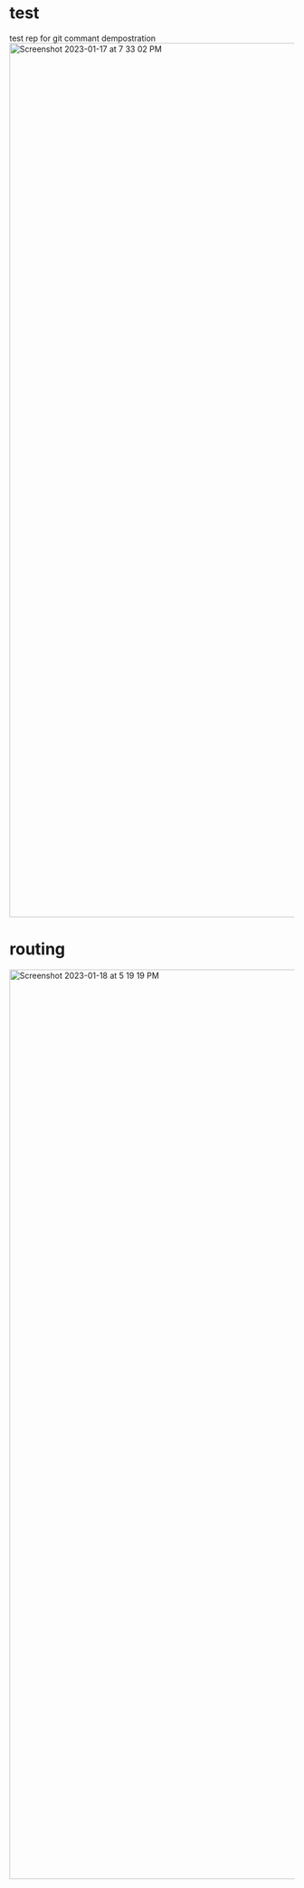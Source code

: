 # test
test rep for git commant dempostration
<img width="1542" alt="Screenshot 2023-01-17 at 7 33 02 PM" src="https://user-images.githubusercontent.com/101131324/212919246-e6ba6041-a4c6-4c58-94e8-8ef3c9c18da5.png">
# routing
<img width="1604" alt="Screenshot 2023-01-18 at 5 19 19 PM" src="https://user-images.githubusercontent.com/101131324/213165162-867d4f3c-6823-405a-878a-23aacbd23e6c.png">
